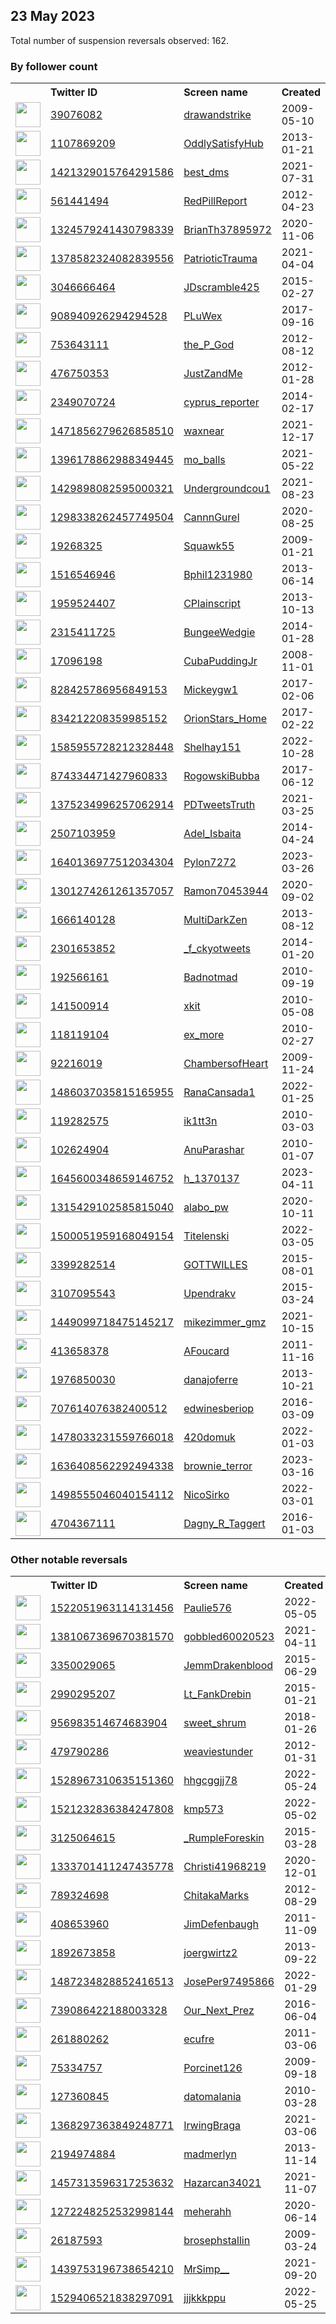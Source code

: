 
## 23 May 2023
Total number of suspension reversals observed: 162.

### By follower count
<table><tr><th></th><th align="left">Twitter ID</th><th align="left">Screen name</th>
<th align="left">Created</th><th align="left">Status</th><th align="left">Suspended</th><th align="left">Followers</th>
<tr><td><a href="https://pbs.twimg.com/profile_images/1279820570608250885/O_jU1t2__normal.jpg"><img src="https://pbs.twimg.com/profile_images/1279820570608250885/O_jU1t2__normal.jpg" width="40px" height="40px" align="center"/></a></td><td><a href="https://twitter.com/intent/user?user_id=39076082">39076082</a></td><td><a href="https://twitter.com/drawandstrike">drawandstrike</a></td><td>2009-05-10</td><td align="center"></td><td></td><td>179183</td></tr>
<tr><td><a href="https://pbs.twimg.com/profile_images/1640370956739772417/geEQNWYJ_normal.png"><img src="https://pbs.twimg.com/profile_images/1640370956739772417/geEQNWYJ_normal.png" width="40px" height="40px" align="center"/></a></td><td><a href="https://twitter.com/intent/user?user_id=1107869209">1107869209</a></td><td><a href="https://twitter.com/OddlySatisfyHub">OddlySatisfyHub</a></td><td>2013-01-21</td><td align="center"></td><td></td><td>130675</td></tr>
<tr><td><a href="https://pbs.twimg.com/profile_images/1421329739806035971/ZRZp9A7v_normal.jpg"><img src="https://pbs.twimg.com/profile_images/1421329739806035971/ZRZp9A7v_normal.jpg" width="40px" height="40px" align="center"/></a></td><td><a href="https://twitter.com/intent/user?user_id=1421329015764291586">1421329015764291586</a></td><td><a href="https://twitter.com/best_dms">best_dms</a></td><td>2021-07-31</td><td align="center"></td><td></td><td>31433</td></tr>
<tr><td><a href="https://pbs.twimg.com/profile_images/1352164933429911554/5HEJXDwk_normal.jpg"><img src="https://pbs.twimg.com/profile_images/1352164933429911554/5HEJXDwk_normal.jpg" width="40px" height="40px" align="center"/></a></td><td><a href="https://twitter.com/intent/user?user_id=561441494">561441494</a></td><td><a href="https://twitter.com/RedPillReport">RedPillReport</a></td><td>2012-04-23</td><td align="center"></td><td></td><td>26909</td></tr>
<tr><td><a href="https://pbs.twimg.com/profile_images/1324581232315912194/WwDGiA7A_normal.jpg"><img src="https://pbs.twimg.com/profile_images/1324581232315912194/WwDGiA7A_normal.jpg" width="40px" height="40px" align="center"/></a></td><td><a href="https://twitter.com/intent/user?user_id=1324579241430798339">1324579241430798339</a></td><td><a href="https://twitter.com/BrianTh37895972">BrianTh37895972</a></td><td>2020-11-06</td><td align="center"></td><td></td><td>22324</td></tr>
<tr><td><a href="https://pbs.twimg.com/profile_images/1390397647513702402/tY46itOa_normal.jpg"><img src="https://pbs.twimg.com/profile_images/1390397647513702402/tY46itOa_normal.jpg" width="40px" height="40px" align="center"/></a></td><td><a href="https://twitter.com/intent/user?user_id=1378582324082839556">1378582324082839556</a></td><td><a href="https://twitter.com/PatrioticTrauma">PatrioticTrauma</a></td><td>2021-04-04</td><td align="center"></td><td>2022-04-08</td><td>17127</td></tr>
<tr><td><a href="https://pbs.twimg.com/profile_images/1121936126397128704/O8tCQgKH_normal.png"><img src="https://pbs.twimg.com/profile_images/1121936126397128704/O8tCQgKH_normal.png" width="40px" height="40px" align="center"/></a></td><td><a href="https://twitter.com/intent/user?user_id=3046666464">3046666464</a></td><td><a href="https://twitter.com/JDscramble425">JDscramble425</a></td><td>2015-02-27</td><td align="center"></td><td>2022-06-07</td><td>11061</td></tr>
<tr><td><a href="https://pbs.twimg.com/profile_images/1122194745617526784/VZPJIkaF_normal.jpg"><img src="https://pbs.twimg.com/profile_images/1122194745617526784/VZPJIkaF_normal.jpg" width="40px" height="40px" align="center"/></a></td><td><a href="https://twitter.com/intent/user?user_id=908940926294294528">908940926294294528</a></td><td><a href="https://twitter.com/PLuWex">PLuWex</a></td><td>2017-09-16</td><td align="center"></td><td>2022-10-18</td><td>9528</td></tr>
<tr><td><a href="https://pbs.twimg.com/profile_images/1653028130888482816/Ca9eR-ua_normal.jpg"><img src="https://pbs.twimg.com/profile_images/1653028130888482816/Ca9eR-ua_normal.jpg" width="40px" height="40px" align="center"/></a></td><td><a href="https://twitter.com/intent/user?user_id=753643111">753643111</a></td><td><a href="https://twitter.com/the_P_God">the_P_God</a></td><td>2012-08-12</td><td align="center"></td><td>2023-05-14</td><td>8818</td></tr>
<tr><td><a href="https://pbs.twimg.com/profile_images/1220109804380794888/rqh4lWeM_normal.jpg"><img src="https://pbs.twimg.com/profile_images/1220109804380794888/rqh4lWeM_normal.jpg" width="40px" height="40px" align="center"/></a></td><td><a href="https://twitter.com/intent/user?user_id=476750353">476750353</a></td><td><a href="https://twitter.com/JustZandMe">JustZandMe</a></td><td>2012-01-28</td><td align="center"></td><td></td><td>7051</td></tr>
<tr><td><a href="https://pbs.twimg.com/profile_images/1012387756797030400/PA7Yqd4G_normal.jpg"><img src="https://pbs.twimg.com/profile_images/1012387756797030400/PA7Yqd4G_normal.jpg" width="40px" height="40px" align="center"/></a></td><td><a href="https://twitter.com/intent/user?user_id=2349070724">2349070724</a></td><td><a href="https://twitter.com/cyprus_reporter">cyprus_reporter</a></td><td>2014-02-17</td><td align="center"></td><td>2023-03-28</td><td>7043</td></tr>
<tr><td><a href="https://pbs.twimg.com/profile_images/1589412232508706819/egxM9mBv_normal.jpg"><img src="https://pbs.twimg.com/profile_images/1589412232508706819/egxM9mBv_normal.jpg" width="40px" height="40px" align="center"/></a></td><td><a href="https://twitter.com/intent/user?user_id=1471856279626858510">1471856279626858510</a></td><td><a href="https://twitter.com/waxnear">waxnear</a></td><td>2021-12-17</td><td align="center"></td><td>2023-01-19</td><td>6880</td></tr>
<tr><td><a href="https://pbs.twimg.com/profile_images/1661061508699426816/u_7sSWfz_normal.jpg"><img src="https://pbs.twimg.com/profile_images/1661061508699426816/u_7sSWfz_normal.jpg" width="40px" height="40px" align="center"/></a></td><td><a href="https://twitter.com/intent/user?user_id=1396178862988349445">1396178862988349445</a></td><td><a href="https://twitter.com/mo_balls">mo_balls</a></td><td>2021-05-22</td><td align="center"></td><td>2023-05-22</td><td>5640</td></tr>
<tr><td><a href="https://pbs.twimg.com/profile_images/1433999639246557184/YGSvgPB5_normal.jpg"><img src="https://pbs.twimg.com/profile_images/1433999639246557184/YGSvgPB5_normal.jpg" width="40px" height="40px" align="center"/></a></td><td><a href="https://twitter.com/intent/user?user_id=1429898082595000321">1429898082595000321</a></td><td><a href="https://twitter.com/Undergroundcou1">Undergroundcou1</a></td><td>2021-08-23</td><td align="center"></td><td>2022-07-12</td><td>4627</td></tr>
<tr><td><a href="https://pbs.twimg.com/profile_images/1558104147307675649/mCy02Tk2_normal.png"><img src="https://pbs.twimg.com/profile_images/1558104147307675649/mCy02Tk2_normal.png" width="40px" height="40px" align="center"/></a></td><td><a href="https://twitter.com/intent/user?user_id=1298338262457749504">1298338262457749504</a></td><td><a href="https://twitter.com/CannnGurel">CannnGurel</a></td><td>2020-08-25</td><td align="center"></td><td>2023-01-15</td><td>4555</td></tr>
<tr><td><a href="https://pbs.twimg.com/profile_images/1672323315820535810/_hpHOB-v_normal.jpg"><img src="https://pbs.twimg.com/profile_images/1672323315820535810/_hpHOB-v_normal.jpg" width="40px" height="40px" align="center"/></a></td><td><a href="https://twitter.com/intent/user?user_id=19268325">19268325</a></td><td><a href="https://twitter.com/Squawk55">Squawk55</a></td><td>2009-01-21</td><td align="center"></td><td></td><td>4539</td></tr>
<tr><td><a href="https://pbs.twimg.com/profile_images/1273401334390235136/8nCMoUX3_normal.jpg"><img src="https://pbs.twimg.com/profile_images/1273401334390235136/8nCMoUX3_normal.jpg" width="40px" height="40px" align="center"/></a></td><td><a href="https://twitter.com/intent/user?user_id=1516546946">1516546946</a></td><td><a href="https://twitter.com/Bphil1231980">Bphil1231980</a></td><td>2013-06-14</td><td align="center"></td><td></td><td>4118</td></tr>
<tr><td><a href="https://pbs.twimg.com/profile_images/1241529684443009026/f_aGnmKw_normal.jpg"><img src="https://pbs.twimg.com/profile_images/1241529684443009026/f_aGnmKw_normal.jpg" width="40px" height="40px" align="center"/></a></td><td><a href="https://twitter.com/intent/user?user_id=1959524407">1959524407</a></td><td><a href="https://twitter.com/CPlainscript">CPlainscript</a></td><td>2013-10-13</td><td align="center"></td><td></td><td>3307</td></tr>
<tr><td><a href="https://pbs.twimg.com/profile_images/428159196631027713/qCgRQQ1y_normal.jpeg"><img src="https://pbs.twimg.com/profile_images/428159196631027713/qCgRQQ1y_normal.jpeg" width="40px" height="40px" align="center"/></a></td><td><a href="https://twitter.com/intent/user?user_id=2315411725">2315411725</a></td><td><a href="https://twitter.com/BungeeWedgie">BungeeWedgie</a></td><td>2014-01-28</td><td align="center"></td><td></td><td>3180</td></tr>
<tr><td><a href="https://pbs.twimg.com/profile_images/1134876584949702657/iC2eghzu_normal.jpg"><img src="https://pbs.twimg.com/profile_images/1134876584949702657/iC2eghzu_normal.jpg" width="40px" height="40px" align="center"/></a></td><td><a href="https://twitter.com/intent/user?user_id=17096198">17096198</a></td><td><a href="https://twitter.com/CubaPuddingJr">CubaPuddingJr</a></td><td>2008-11-01</td><td align="center"></td><td></td><td>3147</td></tr>
<tr><td><a href="https://pbs.twimg.com/profile_images/965896188263354368/Tmz_YdXq_normal.jpg"><img src="https://pbs.twimg.com/profile_images/965896188263354368/Tmz_YdXq_normal.jpg" width="40px" height="40px" align="center"/></a></td><td><a href="https://twitter.com/intent/user?user_id=828425786956849153">828425786956849153</a></td><td><a href="https://twitter.com/Mickeygw1">Mickeygw1</a></td><td>2017-02-06</td><td align="center"></td><td></td><td>3076</td></tr>
<tr><td><a href="https://pbs.twimg.com/profile_images/1277962295407247360/PKx7Z4B5_normal.jpg"><img src="https://pbs.twimg.com/profile_images/1277962295407247360/PKx7Z4B5_normal.jpg" width="40px" height="40px" align="center"/></a></td><td><a href="https://twitter.com/intent/user?user_id=834212208359985152">834212208359985152</a></td><td><a href="https://twitter.com/OrionStars_Home">OrionStars_Home</a></td><td>2017-02-22</td><td align="center"></td><td></td><td>3045</td></tr>
<tr><td><a href="https://pbs.twimg.com/profile_images/1662026376759635968/bZNIPAha_normal.jpg"><img src="https://pbs.twimg.com/profile_images/1662026376759635968/bZNIPAha_normal.jpg" width="40px" height="40px" align="center"/></a></td><td><a href="https://twitter.com/intent/user?user_id=1585955728212328448">1585955728212328448</a></td><td><a href="https://twitter.com/Shelhay151">Shelhay151</a></td><td>2022-10-28</td><td align="center"></td><td>2022-12-17</td><td>2641</td></tr>
<tr><td><a href="https://pbs.twimg.com/profile_images/874351518727753729/QuKmvX9p_normal.jpg"><img src="https://pbs.twimg.com/profile_images/874351518727753729/QuKmvX9p_normal.jpg" width="40px" height="40px" align="center"/></a></td><td><a href="https://twitter.com/intent/user?user_id=874334471427960833">874334471427960833</a></td><td><a href="https://twitter.com/RogowskiBubba">RogowskiBubba</a></td><td>2017-06-12</td><td align="center"></td><td>2022-06-25</td><td>2640</td></tr>
<tr><td><a href="https://pbs.twimg.com/profile_images/1669109030176927745/5K7F4DRG_normal.jpg"><img src="https://pbs.twimg.com/profile_images/1669109030176927745/5K7F4DRG_normal.jpg" width="40px" height="40px" align="center"/></a></td><td><a href="https://twitter.com/intent/user?user_id=1375234996257062914">1375234996257062914</a></td><td><a href="https://twitter.com/PDTweetsTruth">PDTweetsTruth</a></td><td>2021-03-25</td><td align="center"></td><td>2023-04-23</td><td>1997</td></tr>
<tr><td><a href="https://pbs.twimg.com/profile_images/1662878435373465600/Z1z3b9zc_normal.jpg"><img src="https://pbs.twimg.com/profile_images/1662878435373465600/Z1z3b9zc_normal.jpg" width="40px" height="40px" align="center"/></a></td><td><a href="https://twitter.com/intent/user?user_id=2507103959">2507103959</a></td><td><a href="https://twitter.com/Adel_Isbaita">Adel_Isbaita</a></td><td>2014-04-24</td><td align="center"></td><td>2022-10-18</td><td>1830</td></tr>
<tr><td><a href="https://pbs.twimg.com/profile_images/1646175040654671873/NULN3i3i_normal.jpg"><img src="https://pbs.twimg.com/profile_images/1646175040654671873/NULN3i3i_normal.jpg" width="40px" height="40px" align="center"/></a></td><td><a href="https://twitter.com/intent/user?user_id=1640136977512034304">1640136977512034304</a></td><td><a href="https://twitter.com/Pylon7272">Pylon7272</a></td><td>2023-03-26</td><td align="center">🔒</td><td>2023-05-20</td><td>1748</td></tr>
<tr><td><a href="https://pbs.twimg.com/profile_images/1315643340516360195/N_m1CZiu_normal.jpg"><img src="https://pbs.twimg.com/profile_images/1315643340516360195/N_m1CZiu_normal.jpg" width="40px" height="40px" align="center"/></a></td><td><a href="https://twitter.com/intent/user?user_id=1301274261261357057">1301274261261357057</a></td><td><a href="https://twitter.com/Ramon70453944">Ramon70453944</a></td><td>2020-09-02</td><td align="center"></td><td></td><td>1747</td></tr>
<tr><td><a href="https://pbs.twimg.com/profile_images/937064399847567360/s3T0pcfA_normal.jpg"><img src="https://pbs.twimg.com/profile_images/937064399847567360/s3T0pcfA_normal.jpg" width="40px" height="40px" align="center"/></a></td><td><a href="https://twitter.com/intent/user?user_id=1666140128">1666140128</a></td><td><a href="https://twitter.com/MultiDarkZen">MultiDarkZen</a></td><td>2013-08-12</td><td align="center"></td><td></td><td>1734</td></tr>
<tr><td><a href="https://pbs.twimg.com/profile_images/1664992725664690177/RH4ZFgS5_normal.jpg"><img src="https://pbs.twimg.com/profile_images/1664992725664690177/RH4ZFgS5_normal.jpg" width="40px" height="40px" align="center"/></a></td><td><a href="https://twitter.com/intent/user?user_id=2301653852">2301653852</a></td><td><a href="https://twitter.com/_f_ckyotweets">_f_ckyotweets</a></td><td>2014-01-20</td><td align="center"></td><td>2022-09-27</td><td>1709</td></tr>
<tr><td><a href="https://pbs.twimg.com/profile_images/1664997587051487235/dueJJzTZ_normal.jpg"><img src="https://pbs.twimg.com/profile_images/1664997587051487235/dueJJzTZ_normal.jpg" width="40px" height="40px" align="center"/></a></td><td><a href="https://twitter.com/intent/user?user_id=192566161">192566161</a></td><td><a href="https://twitter.com/Badnotmad">Badnotmad</a></td><td>2010-09-19</td><td align="center"></td><td></td><td>1596</td></tr>
<tr><td><a href="https://pbs.twimg.com/profile_images/650032861005807616/UhxWazfw_normal.jpg"><img src="https://pbs.twimg.com/profile_images/650032861005807616/UhxWazfw_normal.jpg" width="40px" height="40px" align="center"/></a></td><td><a href="https://twitter.com/intent/user?user_id=141500914">141500914</a></td><td><a href="https://twitter.com/xkit">xkit</a></td><td>2010-05-08</td><td align="center"></td><td></td><td>1595</td></tr>
<tr><td><a href="https://pbs.twimg.com/profile_images/1223995026/105956__1__normal.jpg"><img src="https://pbs.twimg.com/profile_images/1223995026/105956__1__normal.jpg" width="40px" height="40px" align="center"/></a></td><td><a href="https://twitter.com/intent/user?user_id=118119104">118119104</a></td><td><a href="https://twitter.com/ex_more">ex_more</a></td><td>2010-02-27</td><td align="center"></td><td>2023-01-15</td><td>1517</td></tr>
<tr><td><a href="https://pbs.twimg.com/profile_images/1660626779910950913/cJZvie8d_normal.jpg"><img src="https://pbs.twimg.com/profile_images/1660626779910950913/cJZvie8d_normal.jpg" width="40px" height="40px" align="center"/></a></td><td><a href="https://twitter.com/intent/user?user_id=92216019">92216019</a></td><td><a href="https://twitter.com/ChambersofHeart">ChambersofHeart</a></td><td>2009-11-24</td><td align="center"></td><td></td><td>1497</td></tr>
<tr><td><a href="https://pbs.twimg.com/profile_images/1665701165890166787/nRGasad7_normal.jpg"><img src="https://pbs.twimg.com/profile_images/1665701165890166787/nRGasad7_normal.jpg" width="40px" height="40px" align="center"/></a></td><td><a href="https://twitter.com/intent/user?user_id=1486037035815165955">1486037035815165955</a></td><td><a href="https://twitter.com/RanaCansada1">RanaCansada1</a></td><td>2022-01-25</td><td align="center"></td><td>2022-11-02</td><td>1441</td></tr>
<tr><td><a href="https://pbs.twimg.com/profile_images/1504107953342849043/fWrFjMjo_normal.jpg"><img src="https://pbs.twimg.com/profile_images/1504107953342849043/fWrFjMjo_normal.jpg" width="40px" height="40px" align="center"/></a></td><td><a href="https://twitter.com/intent/user?user_id=119282575">119282575</a></td><td><a href="https://twitter.com/ik1tt3n">ik1tt3n</a></td><td>2010-03-03</td><td align="center"></td><td>2022-12-18</td><td>1279</td></tr>
<tr><td><a href="https://pbs.twimg.com/profile_images/1302246190587637761/_u1vzHDr_normal.jpg"><img src="https://pbs.twimg.com/profile_images/1302246190587637761/_u1vzHDr_normal.jpg" width="40px" height="40px" align="center"/></a></td><td><a href="https://twitter.com/intent/user?user_id=102624904">102624904</a></td><td><a href="https://twitter.com/AnuParashar">AnuParashar</a></td><td>2010-01-07</td><td align="center"></td><td>2022-05-06</td><td>1167</td></tr>
<tr><td><a href="https://pbs.twimg.com/profile_images/1652250807528751104/Q0Z2dm73_normal.jpg"><img src="https://pbs.twimg.com/profile_images/1652250807528751104/Q0Z2dm73_normal.jpg" width="40px" height="40px" align="center"/></a></td><td><a href="https://twitter.com/intent/user?user_id=1645600348659146752">1645600348659146752</a></td><td><a href="https://twitter.com/h_1370137">h_1370137</a></td><td>2023-04-11</td><td align="center"></td><td>2023-05-17</td><td>1132</td></tr>
<tr><td><a href="https://pbs.twimg.com/profile_images/1538232182602452992/_E1w-jmB_normal.jpg"><img src="https://pbs.twimg.com/profile_images/1538232182602452992/_E1w-jmB_normal.jpg" width="40px" height="40px" align="center"/></a></td><td><a href="https://twitter.com/intent/user?user_id=1315429102585815040">1315429102585815040</a></td><td><a href="https://twitter.com/alabo_pw">alabo_pw</a></td><td>2020-10-11</td><td align="center"></td><td>2023-04-09</td><td>1018</td></tr>
<tr><td><a href="https://pbs.twimg.com/profile_images/1660323264525205504/IBvi-8ft_normal.jpg"><img src="https://pbs.twimg.com/profile_images/1660323264525205504/IBvi-8ft_normal.jpg" width="40px" height="40px" align="center"/></a></td><td><a href="https://twitter.com/intent/user?user_id=1500051959168049154">1500051959168049154</a></td><td><a href="https://twitter.com/Titelenski">Titelenski</a></td><td>2022-03-05</td><td align="center"></td><td>2022-05-18</td><td>1016</td></tr>
<tr><td><a href="https://pbs.twimg.com/profile_images/1609862941217619969/vW_dZiKJ_normal.jpg"><img src="https://pbs.twimg.com/profile_images/1609862941217619969/vW_dZiKJ_normal.jpg" width="40px" height="40px" align="center"/></a></td><td><a href="https://twitter.com/intent/user?user_id=3399282514">3399282514</a></td><td><a href="https://twitter.com/GOTTWILLES">GOTTWILLES</a></td><td>2015-08-01</td><td align="center"></td><td>2023-05-05</td><td>1013</td></tr>
<tr><td><a href="https://pbs.twimg.com/profile_images/1561037891018850305/kdPPFeiJ_normal.jpg"><img src="https://pbs.twimg.com/profile_images/1561037891018850305/kdPPFeiJ_normal.jpg" width="40px" height="40px" align="center"/></a></td><td><a href="https://twitter.com/intent/user?user_id=3107095543">3107095543</a></td><td><a href="https://twitter.com/Upendrakv">Upendrakv</a></td><td>2015-03-24</td><td align="center"></td><td>2023-05-14</td><td>943</td></tr>
<tr><td><a href="https://pbs.twimg.com/profile_images/1453775748901183496/xeoe5Yxm_normal.jpg"><img src="https://pbs.twimg.com/profile_images/1453775748901183496/xeoe5Yxm_normal.jpg" width="40px" height="40px" align="center"/></a></td><td><a href="https://twitter.com/intent/user?user_id=1449099718475145217">1449099718475145217</a></td><td><a href="https://twitter.com/mikezimmer_gmz">mikezimmer_gmz</a></td><td>2021-10-15</td><td align="center"></td><td>2022-08-19</td><td>940</td></tr>
<tr><td><a href="https://pbs.twimg.com/profile_images/1543005200415326208/fEP5XOL5_normal.jpg"><img src="https://pbs.twimg.com/profile_images/1543005200415326208/fEP5XOL5_normal.jpg" width="40px" height="40px" align="center"/></a></td><td><a href="https://twitter.com/intent/user?user_id=413658378">413658378</a></td><td><a href="https://twitter.com/AFoucard">AFoucard</a></td><td>2011-11-16</td><td align="center"></td><td>2023-01-28</td><td>889</td></tr>
<tr><td><a href="https://pbs.twimg.com/profile_images/996152866153811969/fR-FGDRW_normal.jpg"><img src="https://pbs.twimg.com/profile_images/996152866153811969/fR-FGDRW_normal.jpg" width="40px" height="40px" align="center"/></a></td><td><a href="https://twitter.com/intent/user?user_id=1976850030">1976850030</a></td><td><a href="https://twitter.com/danajoferre">danajoferre</a></td><td>2013-10-21</td><td align="center"></td><td>2023-03-31</td><td>808</td></tr>
<tr><td><a href="https://pbs.twimg.com/profile_images/710505516548628481/HdNV163b_normal.jpg"><img src="https://pbs.twimg.com/profile_images/710505516548628481/HdNV163b_normal.jpg" width="40px" height="40px" align="center"/></a></td><td><a href="https://twitter.com/intent/user?user_id=707614076382400512">707614076382400512</a></td><td><a href="https://twitter.com/edwinesberiop">edwinesberiop</a></td><td>2016-03-09</td><td align="center"></td><td></td><td>798</td></tr>
<tr><td><a href="https://pbs.twimg.com/profile_images/1497538930689912836/Vmq8eUNH_normal.jpg"><img src="https://pbs.twimg.com/profile_images/1497538930689912836/Vmq8eUNH_normal.jpg" width="40px" height="40px" align="center"/></a></td><td><a href="https://twitter.com/intent/user?user_id=1478033231559766018">1478033231559766018</a></td><td><a href="https://twitter.com/420domuk">420domuk</a></td><td>2022-01-03</td><td align="center"></td><td>2023-02-13</td><td>727</td></tr>
<tr><td><a href="https://pbs.twimg.com/profile_images/1641209673868283906/rlDSO7Aw_normal.jpg"><img src="https://pbs.twimg.com/profile_images/1641209673868283906/rlDSO7Aw_normal.jpg" width="40px" height="40px" align="center"/></a></td><td><a href="https://twitter.com/intent/user?user_id=1636408562292494338">1636408562292494338</a></td><td><a href="https://twitter.com/brownie_terror">brownie_terror</a></td><td>2023-03-16</td><td align="center"></td><td>2023-05-23</td><td>678</td></tr>
<tr><td><a href="https://pbs.twimg.com/profile_images/1551825107315826690/GjCOWu97_normal.jpg"><img src="https://pbs.twimg.com/profile_images/1551825107315826690/GjCOWu97_normal.jpg" width="40px" height="40px" align="center"/></a></td><td><a href="https://twitter.com/intent/user?user_id=1498555046040154112">1498555046040154112</a></td><td><a href="https://twitter.com/NicoSirko">NicoSirko</a></td><td>2022-03-01</td><td align="center"></td><td>2022-09-05</td><td>657</td></tr>
<tr><td><a href="https://pbs.twimg.com/profile_images/1492450459302477830/3NgM-ArR_normal.jpg"><img src="https://pbs.twimg.com/profile_images/1492450459302477830/3NgM-ArR_normal.jpg" width="40px" height="40px" align="center"/></a></td><td><a href="https://twitter.com/intent/user?user_id=4704367111">4704367111</a></td><td><a href="https://twitter.com/Dagny_R_Taggert">Dagny_R_Taggert</a></td><td>2016-01-03</td><td align="center"></td><td>2022-06-28</td><td>643</td></tr>
</table>

### Other notable reversals
<table><tr><th></th><th align="left">Twitter ID</th><th align="left">Screen name</th>
<th align="left">Created</th><th align="left">Status</th><th align="left">Suspended</th><th align="left">Followers</th>
<tr><td><a href="https://pbs.twimg.com/profile_images/1579004072039964674/8E7BtZlH_normal.jpg"><img src="https://pbs.twimg.com/profile_images/1579004072039964674/8E7BtZlH_normal.jpg" width="40px" height="40px" align="center"/></a></td><td><a href="https://twitter.com/intent/user?user_id=1522051963114131456">1522051963114131456</a></td><td><a href="https://twitter.com/Paulie576">Paulie576</a></td><td>2022-05-05</td><td align="center"></td><td>2022-10-30</td><td>271</td></tr>
<tr><td><a href="https://pbs.twimg.com/profile_images/1600345204304887808/AHza5WZh_normal.jpg"><img src="https://pbs.twimg.com/profile_images/1600345204304887808/AHza5WZh_normal.jpg" width="40px" height="40px" align="center"/></a></td><td><a href="https://twitter.com/intent/user?user_id=1381067369670381570">1381067369670381570</a></td><td><a href="https://twitter.com/gobbled60020523">gobbled60020523</a></td><td>2021-04-11</td><td align="center"></td><td>2023-05-09</td><td>73</td></tr>
<tr><td><a href="https://pbs.twimg.com/profile_images/1660866500289523717/c5AwWFt8_normal.jpg"><img src="https://pbs.twimg.com/profile_images/1660866500289523717/c5AwWFt8_normal.jpg" width="40px" height="40px" align="center"/></a></td><td><a href="https://twitter.com/intent/user?user_id=3350029065">3350029065</a></td><td><a href="https://twitter.com/JemmDrakenblood">JemmDrakenblood</a></td><td>2015-06-29</td><td align="center"></td><td>2022-10-26</td><td>503</td></tr>
<tr><td><a href="https://pbs.twimg.com/profile_images/1248269762871750656/eZwZpRJF_normal.jpg"><img src="https://pbs.twimg.com/profile_images/1248269762871750656/eZwZpRJF_normal.jpg" width="40px" height="40px" align="center"/></a></td><td><a href="https://twitter.com/intent/user?user_id=2990295207">2990295207</a></td><td><a href="https://twitter.com/Lt_FankDrebin">Lt_FankDrebin</a></td><td>2015-01-21</td><td align="center"></td><td>2023-05-20</td><td>311</td></tr>
<tr><td><a href="https://pbs.twimg.com/profile_images/1095925287257341952/E0yXEvPq_normal.jpg"><img src="https://pbs.twimg.com/profile_images/1095925287257341952/E0yXEvPq_normal.jpg" width="40px" height="40px" align="center"/></a></td><td><a href="https://twitter.com/intent/user?user_id=956983514674683904">956983514674683904</a></td><td><a href="https://twitter.com/sweet_shrum">sweet_shrum</a></td><td>2018-01-26</td><td align="center"></td><td>2023-05-09</td><td>29</td></tr>
<tr><td><a href="https://pbs.twimg.com/profile_images/1582749118904078337/6JBotlBU_normal.jpg"><img src="https://pbs.twimg.com/profile_images/1582749118904078337/6JBotlBU_normal.jpg" width="40px" height="40px" align="center"/></a></td><td><a href="https://twitter.com/intent/user?user_id=479790286">479790286</a></td><td><a href="https://twitter.com/weaviestunder">weaviestunder</a></td><td>2012-01-31</td><td align="center"></td><td>2022-12-05</td><td>106</td></tr>
<tr><td><a href="https://pbs.twimg.com/profile_images/1671536554722877440/gvxs3jG-_normal.jpg"><img src="https://pbs.twimg.com/profile_images/1671536554722877440/gvxs3jG-_normal.jpg" width="40px" height="40px" align="center"/></a></td><td><a href="https://twitter.com/intent/user?user_id=1528967310635151360">1528967310635151360</a></td><td><a href="https://twitter.com/hhgcggjj78">hhgcggjj78</a></td><td>2022-05-24</td><td align="center"></td><td>2023-05-14</td><td>12</td></tr>
<tr><td><a href="https://pbs.twimg.com/profile_images/1608648117380911106/vAx09_qS_normal.jpg"><img src="https://pbs.twimg.com/profile_images/1608648117380911106/vAx09_qS_normal.jpg" width="40px" height="40px" align="center"/></a></td><td><a href="https://twitter.com/intent/user?user_id=1521232836384247808">1521232836384247808</a></td><td><a href="https://twitter.com/kmp573">kmp573</a></td><td>2022-05-02</td><td align="center">🚫</td><td>2023-03-07</td><td>22</td></tr>
<tr><td><a href="https://pbs.twimg.com/profile_images/1592415045828370434/B7dXkbni_normal.jpg"><img src="https://pbs.twimg.com/profile_images/1592415045828370434/B7dXkbni_normal.jpg" width="40px" height="40px" align="center"/></a></td><td><a href="https://twitter.com/intent/user?user_id=3125064615">3125064615</a></td><td><a href="https://twitter.com/_RumpleForeskin">_RumpleForeskin</a></td><td>2015-03-28</td><td align="center"></td><td>2023-04-19</td><td>85</td></tr>
<tr><td><a href="https://pbs.twimg.com/profile_images/1660747622754275356/I-nLB7lj_normal.jpg"><img src="https://pbs.twimg.com/profile_images/1660747622754275356/I-nLB7lj_normal.jpg" width="40px" height="40px" align="center"/></a></td><td><a href="https://twitter.com/intent/user?user_id=1333701411247435778">1333701411247435778</a></td><td><a href="https://twitter.com/Christi41968219">Christi41968219</a></td><td>2020-12-01</td><td align="center"></td><td>2022-09-27</td><td>266</td></tr>
<tr><td><a href="https://abs.twimg.com/sticky/default_profile_images/default_profile_normal.png"><img src="https://abs.twimg.com/sticky/default_profile_images/default_profile_normal.png" width="40px" height="40px" align="center"/></a></td><td><a href="https://twitter.com/intent/user?user_id=789324698">789324698</a></td><td><a href="https://twitter.com/ChitakaMarks">ChitakaMarks</a></td><td>2012-08-29</td><td align="center"></td><td>2023-05-11</td><td>9</td></tr>
<tr><td><a href="https://pbs.twimg.com/profile_images/654862081661898752/BBZq58Sr_normal.jpg"><img src="https://pbs.twimg.com/profile_images/654862081661898752/BBZq58Sr_normal.jpg" width="40px" height="40px" align="center"/></a></td><td><a href="https://twitter.com/intent/user?user_id=408653960">408653960</a></td><td><a href="https://twitter.com/JimDefenbaugh">JimDefenbaugh</a></td><td>2011-11-09</td><td align="center"></td><td>2023-05-13</td><td>26</td></tr>
<tr><td><a href="https://pbs.twimg.com/profile_images/1564920392938131457/mB9Y3HyK_normal.jpg"><img src="https://pbs.twimg.com/profile_images/1564920392938131457/mB9Y3HyK_normal.jpg" width="40px" height="40px" align="center"/></a></td><td><a href="https://twitter.com/intent/user?user_id=1892673858">1892673858</a></td><td><a href="https://twitter.com/joergwirtz2">joergwirtz2</a></td><td>2013-09-22</td><td align="center"></td><td>2022-11-27</td><td>11</td></tr>
<tr><td><a href="https://pbs.twimg.com/profile_images/1663372934876999683/Ka0-ANIR_normal.jpg"><img src="https://pbs.twimg.com/profile_images/1663372934876999683/Ka0-ANIR_normal.jpg" width="40px" height="40px" align="center"/></a></td><td><a href="https://twitter.com/intent/user?user_id=1487234828852416513">1487234828852416513</a></td><td><a href="https://twitter.com/JosePer97495866">JosePer97495866</a></td><td>2022-01-29</td><td align="center"></td><td>2023-01-14</td><td>95</td></tr>
<tr><td><a href="https://pbs.twimg.com/profile_images/1048673462863183873/vuLu5MMW_normal.jpg"><img src="https://pbs.twimg.com/profile_images/1048673462863183873/vuLu5MMW_normal.jpg" width="40px" height="40px" align="center"/></a></td><td><a href="https://twitter.com/intent/user?user_id=739086422188003328">739086422188003328</a></td><td><a href="https://twitter.com/Our_Next_Prez">Our_Next_Prez</a></td><td>2016-06-04</td><td align="center"></td><td>2023-01-14</td><td>170</td></tr>
<tr><td><a href="https://pbs.twimg.com/profile_images/619485414886248448/-__I6RJN_normal.jpg"><img src="https://pbs.twimg.com/profile_images/619485414886248448/-__I6RJN_normal.jpg" width="40px" height="40px" align="center"/></a></td><td><a href="https://twitter.com/intent/user?user_id=261880262">261880262</a></td><td><a href="https://twitter.com/ecufre">ecufre</a></td><td>2011-03-06</td><td align="center"></td><td>2022-12-04</td><td>59</td></tr>
<tr><td><a href="https://pbs.twimg.com/profile_images/1353321923216871427/ZhKu-e2m_normal.jpg"><img src="https://pbs.twimg.com/profile_images/1353321923216871427/ZhKu-e2m_normal.jpg" width="40px" height="40px" align="center"/></a></td><td><a href="https://twitter.com/intent/user?user_id=75334757">75334757</a></td><td><a href="https://twitter.com/Porcinet126">Porcinet126</a></td><td>2009-09-18</td><td align="center"></td><td>2023-05-09</td><td>169</td></tr>
<tr><td><a href="https://pbs.twimg.com/profile_images/1661428290467377152/FO4stfBk_normal.jpg"><img src="https://pbs.twimg.com/profile_images/1661428290467377152/FO4stfBk_normal.jpg" width="40px" height="40px" align="center"/></a></td><td><a href="https://twitter.com/intent/user?user_id=127360845">127360845</a></td><td><a href="https://twitter.com/datomalania">datomalania</a></td><td>2010-03-28</td><td align="center"></td><td>2022-12-06</td><td>3</td></tr>
<tr><td><a href="https://pbs.twimg.com/profile_images/1368297682771574788/61GE6iQ-_normal.jpg"><img src="https://pbs.twimg.com/profile_images/1368297682771574788/61GE6iQ-_normal.jpg" width="40px" height="40px" align="center"/></a></td><td><a href="https://twitter.com/intent/user?user_id=1368297363849248771">1368297363849248771</a></td><td><a href="https://twitter.com/IrwingBraga">IrwingBraga</a></td><td>2021-03-06</td><td align="center"></td><td>2023-01-02</td><td>5</td></tr>
<tr><td><a href="https://pbs.twimg.com/profile_images/1667373586816835584/zqOSjR72_normal.jpg"><img src="https://pbs.twimg.com/profile_images/1667373586816835584/zqOSjR72_normal.jpg" width="40px" height="40px" align="center"/></a></td><td><a href="https://twitter.com/intent/user?user_id=2194974884">2194974884</a></td><td><a href="https://twitter.com/madmerlyn">madmerlyn</a></td><td>2013-11-14</td><td align="center"></td><td>2023-02-23</td><td>0</td></tr>
<tr><td><a href="https://pbs.twimg.com/profile_images/1667174941324607493/uRP5aFA7_normal.jpg"><img src="https://pbs.twimg.com/profile_images/1667174941324607493/uRP5aFA7_normal.jpg" width="40px" height="40px" align="center"/></a></td><td><a href="https://twitter.com/intent/user?user_id=1457313596317253632">1457313596317253632</a></td><td><a href="https://twitter.com/Hazarcan34021">Hazarcan34021</a></td><td>2021-11-07</td><td align="center"></td><td>2022-08-28</td><td>49</td></tr>
<tr><td><a href="https://pbs.twimg.com/profile_images/1544052965492891656/eWrBFXF7_normal.jpg"><img src="https://pbs.twimg.com/profile_images/1544052965492891656/eWrBFXF7_normal.jpg" width="40px" height="40px" align="center"/></a></td><td><a href="https://twitter.com/intent/user?user_id=1272248252532998144">1272248252532998144</a></td><td><a href="https://twitter.com/meherahh">meherahh</a></td><td>2020-06-14</td><td align="center">🔒🚫</td><td>2023-02-16</td><td>1</td></tr>
<tr><td><a href="https://pbs.twimg.com/profile_images/1665117193850466304/AGdDhEFW_normal.jpg"><img src="https://pbs.twimg.com/profile_images/1665117193850466304/AGdDhEFW_normal.jpg" width="40px" height="40px" align="center"/></a></td><td><a href="https://twitter.com/intent/user?user_id=26187593">26187593</a></td><td><a href="https://twitter.com/brosephstallin">brosephstallin</a></td><td>2009-03-24</td><td align="center"></td><td>2023-03-03</td><td>5</td></tr>
<tr><td><a href="https://pbs.twimg.com/profile_images/1661045048438292485/bYhNiBQR_normal.jpg"><img src="https://pbs.twimg.com/profile_images/1661045048438292485/bYhNiBQR_normal.jpg" width="40px" height="40px" align="center"/></a></td><td><a href="https://twitter.com/intent/user?user_id=1439753196738654210">1439753196738654210</a></td><td><a href="https://twitter.com/MrSimp__">MrSimp__</a></td><td>2021-09-20</td><td align="center"></td><td>2022-11-14</td><td>9</td></tr>
<tr><td><a href="https://pbs.twimg.com/profile_images/1599502364423213056/NHC4zj_T_normal.jpg"><img src="https://pbs.twimg.com/profile_images/1599502364423213056/NHC4zj_T_normal.jpg" width="40px" height="40px" align="center"/></a></td><td><a href="https://twitter.com/intent/user?user_id=1529406521838297091">1529406521838297091</a></td><td><a href="https://twitter.com/jjjkkkppu">jjjkkkppu</a></td><td>2022-05-25</td><td align="center"></td><td>2022-12-08</td><td>55</td></tr>
</table>

